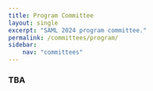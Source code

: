 ```yaml
---
title: Program Committee
layout: single
excerpt: "SAML 2024 program committee."
permalink: /committees/program/
sidebar:
    nav: "committees"
---
```



### TBA




